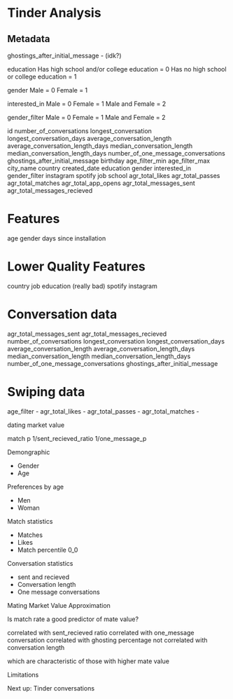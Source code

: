 # Tinder Analysis

## Metadata

ghostings_after_initial_message - (idk?)

education
    Has high school and/or college education = 0
    Has no high school or college education = 1

gender
    Male = 0
    Female = 1

interested_in
    Male = 0
    Female = 1
    Male and Female = 2

gender_filter
    Male = 0
    Female = 1
    Male and Female = 2

id
number_of_conversations	longest_conversation
longest_conversation_days
average_conversation_length	average_conversation_length_days
median_conversation_length
median_conversation_length_days
number_of_one_message_conversations
ghostings_after_initial_message
birthday
age_filter_min
age_filter_max
city_name
country
created_date
education
gender
interested_in
gender_filter
instagram
spotify
job
school
agr_total_likes
agr_total_passes
agr_total_matches
agr_total_app_opens
agr_total_messages_sent
agr_total_messages_recieved






# Features
age
gender
days since installation

# Lower Quality Features
country
job
education (really bad)
spotify
instagram

# Conversation data
agr_total_messages_sent
agr_total_messages_recieved
number_of_conversations
longest_conversation
longest_conversation_days
average_conversation_length
average_conversation_length_days
median_conversation_length
median_conversation_length_days
number_of_one_message_conversations
ghostings_after_initial_message

# Swiping data
age_filter -
agr_total_likes - 
agr_total_passes - 
agr_total_matches - 

dating market value

match p
1/sent_recieved_ratio
1/one_message_p


Demongraphic
- Gender
- Age

Preferences by age
- Men
- Woman

Match statistics
- Matches
- Likes
- Match percentile 0_0

Conversation statistics
- sent and recieved
- Conversation length
- One message conversations

Mating Market Value Approximation

Is match rate a good predictor of mate value?

correlated with sent_recieved ratio
correlated with one_message conversation
correlated with ghosting percentage
not correlated with conversation length

which are characteristic of those with higher mate value

Limitations


Next up: Tinder conversations

